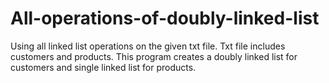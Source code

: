 # All-operations-of-doubly-linked-list
Using all linked list operations on the given txt file. Txt file includes customers and products. This program creates a doubly linked list for customers and single linked list for products.
